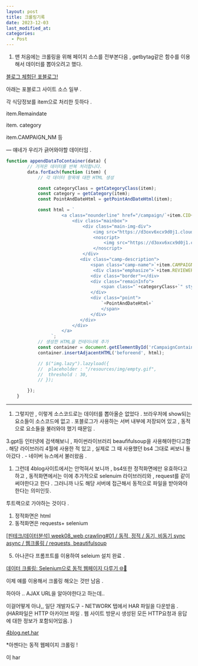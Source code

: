 ```yaml
---
layout: post
title: 크롤링기록
date: 2023-12-03
last_modified_at: 
categories:
  - Post
---
```

1. 맨 처음에는 크롤링을 위해  페이지 소스를 전부본다음 , getbytag같은 함수를 이용해서 데이터를 뽑아오려고 했다.  

[블로그 체험단 포블로그!](https://4blog.net/list/all/local/seoul/hdss)

아래는 포블로그 사이트 소스 일부 . 

각 식당정보를 item으로 처리한 듯하다 . 

item.Remaindate 

item. category

item.CAMPAIGN_NM 등 

— 얘네가 우리가 긁어와야할 데이터임 . 

```jsx
function appendDataToContainer(data) {
		// 가져온 데이터를 반복 처리합니다.
		data.forEach(function (item) {
			// 각 데이터 항목에 대한 HTML 생성

			const categoryClass = getCategoryClass(item);
			const category = getCategory(item);
			const PointAndDateHtml = getPointAndDateHtml(item);

			const html = `
					 <a class="nounderline" href="/campaign/`+item.CID+`/" target="_blank">
						 <div class="mainbox">
							 <div class="main-img-div">
								 <img src="https://d3oxv6xcx9d0j1.cloudfront.net/public/pr/`+item.PRID+`/thumbnail/`+item.IMGKEY+`" class="img-rounded main-img-inbox lazy" />
								 <noscript>
									 <img src="https://d3oxv6xcx9d0j1.cloudfront.net/public/pr/`+item.PRID+`/thumbnail/`+item.IMGKEY+`" class="img-rounded main-img-inbox lazy" />
								 </noscript>
							 </div>
							<div class="camp-description">
								<span class="camp-name">`+item.CAMPAIGN_NM+`</span>
								 <div class="emphasize">`+item.REVIEWER_BENEFIT+`</div>
								<div class="border"></div>
								<div class="remainInfo">
									<span class="`+categoryClass+`" style="float:left">`+category+`</span>
								</div>
								<div class="point">
									`+PointAndDateHtml+`
									</span>
								</div>
							</div>
						 </div>
					 </a>
				 `;
			// 생성한 HTML을 컨테이너에 추가
			const container = document.getElementById('rCampaignContainer');
			container.insertAdjacentHTML('beforeend', html);

			// $("img.lazy").lazyload({
			//  placeholder : "/resources/img/empty.gif",
			//  threshold : 30,
			// });

		});
	}
```

---

1. 그렇지만  , 이렇게 소스코드로는 데이터를 뽑아올순 없었다 . 브라우저에 show되는 요소들이 소스코드에 없고 . 포블로그가 사용하는 서버 내부에 저장되어 있고 , 동적으로 요소들을 불러와야 했기 때문임 . 

3.gpt등 인터넷에 검색해보니 , 파이썬라이브러리 beaufifulsoup을 사용해야한다고함 .  해당 라이브러리 4월에 사용한 적 있고  , 실제로 그 때 사용했던 bs4 그대로 써보니 돌아갔다 . - 네이버 뉴스에서 불러왔음 . 

1. 그런데 4blog사이트에서는 안먹혀서 보니까 , bs4또한 정적화면에만 유효하다고 하고 , 동적화면에서는 이에 추가적으로 selenuim 라이브러리와 , request를 같이 써야한다고 한다 . 그러니까 나도 해당 서버에 접근해서 동적으로 파일을 받아와야한다는 의미인듯. 

투트랙으로 가야하는 것이다 .

1. 정적화면은 html
2. 동적화면은 requests+ selenium

[[핀테크/데이터분석] week08_web crawling#01 / 동적, 정적  / 동기, 비동기 sync async / 웹크롤링 / requests, beautifulsoup](https://blog.naver.com/quitecredible/223156800713)

 

 5. 아나콘다 프롬프트를 이용하여 seleium 설치 완료 . 

[데이터 크롤링: Selenium으로 동적 웹페이지 다루기 🌐🤖](https://blog.naver.com/quantshow/223186788914)

이제 얘를 이용해서 크롤링 해오는 것만 남음 . 

하아아 .. AJAX URL을 알아야한다고 하는데.. 

이걸어떻게 아냐,, 일단 개발자도구 - NETWORK 탭에서 HAR 파일을 다운받음 . (HAR파일은 HTTP 아카이브 파일  .   웹 사이트 방문시 생성된 모든 HTTP요청과 응답에 대한 정보가 포함되어있음.  ) 

[4blog.net.har](https://prod-files-secure.s3.us-west-2.amazonaws.com/0dbe2233-315d-4371-a466-dfb578b52bdf/775e788b-f9fa-436c-b7d3-1f9de05fa26f/4blog.net.har)

*아젠다는 동적 웹페이지 크롤링 ! 

이 har
